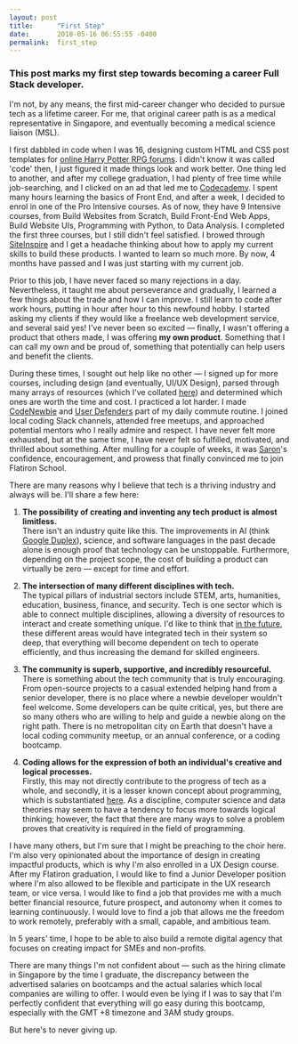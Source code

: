 ```yaml
---
layout: post
title:      "First Step"
date:       2018-05-16 06:55:55 -0400
permalink:  first_step
---
```


### This post marks my first step towards becoming a career Full Stack developer. 

I'm not, by any means, the first mid-career changer who decided to pursue tech as a lifetime career. For me, that original career path is as a medical representative in Singapore, and eventually becoming a medical science liaison (MSL).

I first dabbled in code when I was 16, designing custom HTML and CSS post templates for [online Harry Potter RPG forums](https://potterdirectory.tumblr.com/). I didn't know it was called 'code' then, I just figured it made things look and work better. One thing led to another, and after my college graduation, I had plenty of free time while job-searching, and I clicked on an ad that led me to [Codecademy](https://www.codecademy.com/catalog/subject/web-development). I spent many hours learning the basics of Front End, and after a week, I decided to enrol in one of the Pro Intensive courses. As of now, they have 9 Intensive courses, from Build Websites from Scratch, Build Front-End Web Apps, Build Website UIs, Programming with Python, to Data Analysis. I completed the first three courses, but I still didn't feel satisfied. I browed through [SiteInspire](https://www.siteinspire.com/) and I get a headache thinking about how to apply my current skills to build these products. I wanted to learn so much more. By now, 4 months have passed and I was just starting with my current job. 

Prior to this job, I have never faced so many rejections in a day. Nevertheless, it taught me about perseverance and gradually, I learned a few things about the trade and how I can improve. I still learn to code after work hours, putting in hour after hour to this newfound hobby. I started asking my clients if they would like a freelance web development service, and several said yes! I've never been so excited — finally, I wasn't offering a product that others made, I was offering **my own product**. Something that I can call my own and be proud of, something that potentially can help users and benefit the clients.
 
During these times, I sought out help like no other — I signed up for more courses, including design (and eventually, UI/UX Design), parsed through many arrays of resources (which I've collated [here](https://airtable.com/shrJlUOffa9Q3dKrx])) and determined which ones are worth the time and cost. I practiced a lot harder. I made [CodeNewbie](https://www.codenewbie.org/podcast) and [User Defenders](https://userdefenders.com/) part of my daily commute routine. I joined local coding Slack channels, attended free meetups, and approached potential mentors who I really admire and respect. I have never felt more exhausted, but at the same time, I have never felt so fulfilled, motivated, and thrilled about something. After mulling for a couple of weeks, it was [Saron](https://twitter.com/saronyitbarek?lang=en)'s confidence, encouragement, and prowess that finally convinced me to join Flatiron School. 

There are many reasons why I believe that tech is a thriving industry and always will be. I'll share a few here:
1. **The possibility of creating and inventing any tech product is almost limitless.**  
There isn't an industry quite like this. The improvements in AI (think [Google Duplex](https://medium.com/@LanceUlanoff/did-google-duplex-just-pass-the-turing-test-ffcfe6868b02)), science, and software languages in the past decade alone is enough proof that technology can be unstoppable. Furthermore, depending on the project scope, the cost of building a product can virtually be zero — except for time and effort.

2. **The intersection of many different disciplines with tech.**  
The typical pillars of industrial sectors include STEM, arts, humanities, education, business, finance, and security. Tech is one sector which is able to connect multiple disciplines, allowing a diversity of resources to interact and create something unique. I'd like to think that [in the future](https://www.wired.com/brandlab/2018/03/dxc-creating-tech-economy-future/), these different areas would have integrated tech in their system so deep, that everything will become dependent on tech to operate efficiently, and thus increasing the demand for skilled engineers.

3. **The community is superb, supportive, and incredibly resourceful.**  
There is something about the tech community that is truly encouraging. From open-source projects to a casual extended helping hand from a senior developer, there is no place where a newbie developer wouldn't feel welcome. Some developers can be quite critical, yes, but there are so many others who are willing to help and guide a newbie along on the right path. There is no metropolitan city on Earth that doesn't have a local coding community meetup, or an annual conference, or a coding bootcamp.

4. **Coding allows for the expression of both an individual's creative and logical processes.**  
Firstly, this may not directly contribute to the progress of tech as a whole, and secondly, it is a lesser known concept about programming, which is substantiated [here](https://www.infosun.fim.uni-passau.de/cl/publications/docs/SKA+14.pdf). As a discipline, computer science and data theories may seem to have a tendency to focus more towards logical thinking; however, the fact that there are many ways to solve a problem proves that creativity is required in the field of programming.

I have many others, but I'm sure that I might be preaching to the choir here. I'm also very opinionated about the importance of design in creating impactful products, which is why I'm also enrolled in a UX Design course. After my Flatiron graduation, I would like to find a Junior Developer position where I'm also allowed to be flexible and participate in the UX research team, or vice versa. I would like to find a job that provides me with a much better financial resource, future prospect, and autonomy when it comes to learning continuously. I would love to find a job that allows me the freedom to work remotely, preferably with a small, capable, and ambitious team.

In 5 years' time, I hope to be able to also build a remote digital agency that focuses on creating impact for SMEs and non-profits.

There are many things I'm not confident about — such as the hiring climate in Singapore by the time I graduate, the discrepancy between the advertised salaries on bootcamps and the actual salaries which local companies are willing to offer. I would even be lying if I was to say that I'm perfectly confident that everything will go easy during this bootcamp, especially with the GMT +8 timezone and 3AM study groups. 

But here's to never giving up.


